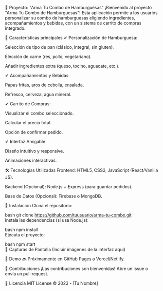 🍔 Proyecto: "Arma Tu Combo de Hamburguesas"
¡Bienvenido al proyecto "Arma Tu Combo de Hamburguesas"! Esta aplicación permite a los usuarios personalizar su combo de hamburguesas eligiendo ingredientes, acompañamientos y bebidas, con un sistema de carrito de compras integrado.

🚀 Características principales
✔ Personalización de Hamburguesa:

Selección de tipo de pan (clásico, integral, sin gluten).

Elección de carne (res, pollo, vegetariano).

Añadir ingredientes extra (queso, tocino, aguacate, etc.).

✔ Acompañamientos y Bebidas:

Papas fritas, aros de cebolla, ensalada.

Refresco, cerveza, agua mineral.

✔ Carrito de Compras:

Visualizar el combo seleccionado.

Calcular el precio total.

Opción de confirmar pedido.

✔ Interfaz Amigable:

Diseño intuitivo y responsive.

Animaciones interactivas.

🛠 Tecnologías Utilizadas
Frontend: HTML5, CSS3, JavaScript (React/Vanilla JS).

Backend (Opcional): Node.js + Express (para guardar pedidos).

Base de Datos (Opcional): Firebase o MongoDB.

📌 Instalación
Clona el repositorio:

bash
git clone https://github.com/tuusuario/arma-tu-combo.git  
Instala las dependencias (si usa Node.js):

bash
npm install  
Ejecuta el proyecto:

bash
npm start  
📸 Capturas de Pantalla
(Incluir imágenes de la interfaz aquí)

🔗 Demo
🔜 Próximamente en GitHub Pages o Vercel/Netlify.

🤝 Contribuciones
¡Las contribuciones son bienvenidas! Abre un issue o envía un pull request.

📜 Licencia
MIT License © 2023 - [Tu Nombre]